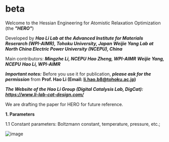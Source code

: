 # beta
Welcome to the Hessian Engineering for Atomistic Relaxation Optimization (the ***"HERO"***)

Developed by
***Hao Li Lab at the Advanced Institute for Materials Reserarch (WPI-AIMR), Tohoku University, Japan***
***Weijie Yang Lab at North China Electric Power University (NCEPU), China***

Main contributors:
***Mingzhe Li, NCEPU***
***Hao Zheng, WPI-AIMR***
***Weijie Yang, NCEPU***
***Hao Li, WPI-AIMR***

***Important notes:*** Before you use it for publication, ***please ask for the permission*** from **Prof. Hao Li (Email: li.hao.b8@tohoku.ac.jp)**

***The Website of the Hao Li Group (Digital Catalysis Lab, DigCat): https://www.li-lab-cat-design.com/***

We are drafting the paper for HERO for future reference.


**1. Parameters**

1.1 Constant parameters: Boltzmann constant, temperature, pressure, etc.;


![image](https://github.com/hero-dft/beta/HERO_logo.png)
  

